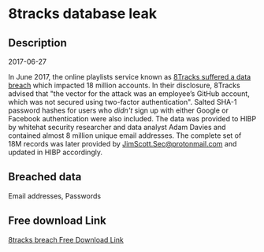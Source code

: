 # 8tracks database leak

## Description

2017-06-27

In June 2017, the online playlists service known as <a href="https://blog.8tracks.com/2017/06/27/password-security-alert/" target="_blank" rel="noopener">8Tracks suffered a data breach</a> which impacted 18 million accounts. In their disclosure, 8Tracks advised that &quot;the vector for the attack was an employee’s GitHub account, which was not secured using two-factor authentication&quot;. Salted SHA-1 password hashes for users who <em>didn't</em> sign up with either Google or Facebook authentication were also included. The data was provided to HIBP by whitehat security researcher and data analyst Adam Davies and contained almost 8 million unique email addresses. The complete set of 18M records was later provided by JimScott.Sec@protonmail.com and updated in HIBP accordingly.

## Breached data

Email addresses, Passwords

## Free download Link

[8tracks breach Free Download Link](https://link-to.net/1229997/825.7741697179455/dynamic/?r=aHR0cHM6Ly93d3cubWVkaWFmaXJlLmNvbS92aWV3L0RMSDdlY25SWFY4ODlaci84dHJhY2tzLmNvbS9maWxl)